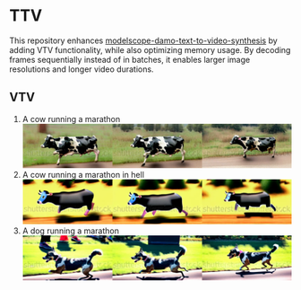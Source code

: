 # TTV

This repository enhances [modelscope-damo-text-to-video-synthesis](https://huggingface.co/damo-vilab/modelscope-damo-text-to-video-synthesis) by adding VTV functionality, while also optimizing memory usage. By decoding frames sequentially instead of in batches, it enables larger image resolutions and longer video durations.
## VTV

1. A cow running a marathon
![](samples/cow.png?raw=true)
2. A cow running a marathon in hell
![](samples/hell_cow.png?raw=true)
3. A dog running a marathon
![](samples/dog.png?raw=true)
